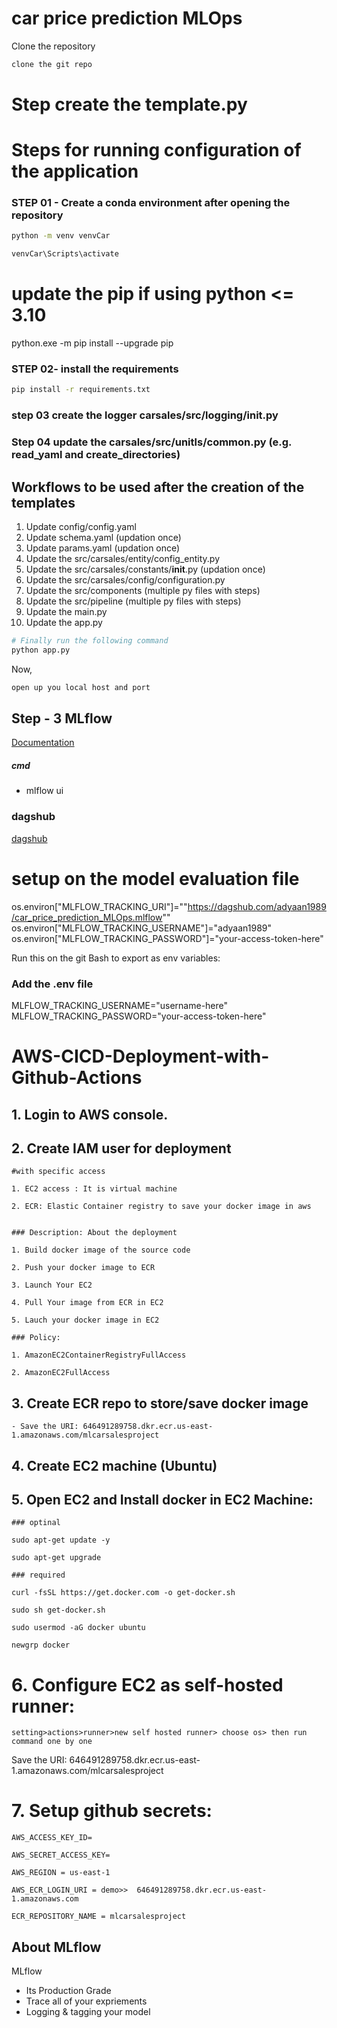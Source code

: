 # car price prediction MLOps

Clone the repository

```bash
clone the git repo
```

# Step create the template.py
 

# Steps for running configuration of the application 


### STEP 01 - Create a conda environment after opening the repository

```bash
python -m venv venvCar 
```

```bash
venvCar\Scripts\activate 
```

# update the pip if using python <= 3.10
python.exe -m pip install --upgrade pip

### STEP 02- install the requirements
```bash
pip install -r requirements.txt
```

### step 03 create the logger carsales/src/logging/__init__.py

### Step 04 update the carsales/src/unitls/common.py  (e.g. read_yaml and create_directories)


## Workflows to be used after the creation of the templates

1. Update config/config.yaml
2. Update schema.yaml (updation once)
3. Update params.yaml (updation once)
4. Update the src/carsales/entity/config_entity.py
5. Update the src/carsales/constants/__init__.py (updation once)
6. Update the src/carsales/config/configuration.py
6. Update the src/components (multiple py files with steps)
7. Update the src/pipeline (multiple py files with steps) 
8. Update the main.py
9. Update the app.py


```bash
# Finally run the following command
python app.py
```

Now,
```bash
open up you local host and port
```


## Step - 3 MLflow

[Documentation](https://mlflow.org/docs/latest/index.html)


##### cmd
- mlflow ui

### dagshub

[dagshub](https://dagshub.com/)

# setup on the model evaluation file
os.environ["MLFLOW_TRACKING_URI"]=""https://dagshub.com/adyaan1989/car_price_prediction_MLOps.mlflow""
os.environ["MLFLOW_TRACKING_USERNAME"]="adyaan1989"
os.environ["MLFLOW_TRACKING_PASSWORD"]="your-access-token-here"


Run this on the git Bash to export as env variables:

### Add the .env file
MLFLOW_TRACKING_USERNAME="username-here"
MLFLOW_TRACKING_PASSWORD="your-access-token-here"



# AWS-CICD-Deployment-with-Github-Actions

## 1. Login to AWS console.

## 2. Create IAM user for deployment

	#with specific access

	1. EC2 access : It is virtual machine

	2. ECR: Elastic Container registry to save your docker image in aws


	### Description: About the deployment

	1. Build docker image of the source code

	2. Push your docker image to ECR

	3. Launch Your EC2 

	4. Pull Your image from ECR in EC2

	5. Lauch your docker image in EC2

	### Policy:

	1. AmazonEC2ContainerRegistryFullAccess

	2. AmazonEC2FullAccess

	
## 3. Create ECR repo to store/save docker image
    - Save the URI: 646491289758.dkr.ecr.us-east-1.amazonaws.com/mlcarsalesproject

	
## 4. Create EC2 machine (Ubuntu) 

## 5. Open EC2 and Install docker in EC2 Machine:
	
	
	### optinal

	sudo apt-get update -y

	sudo apt-get upgrade
	
	### required

	curl -fsSL https://get.docker.com -o get-docker.sh

	sudo sh get-docker.sh

	sudo usermod -aG docker ubuntu

	newgrp docker
	
# 6. Configure EC2 as self-hosted runner:
    setting>actions>runner>new self hosted runner> choose os> then run command one by one

Save the URI: 646491289758.dkr.ecr.us-east-1.amazonaws.com/mlcarsalesproject
# 7. Setup github secrets:

    AWS_ACCESS_KEY_ID=

    AWS_SECRET_ACCESS_KEY=

    AWS_REGION = us-east-1

    AWS_ECR_LOGIN_URI = demo>>  646491289758.dkr.ecr.us-east-1.amazonaws.com 

    ECR_REPOSITORY_NAME = mlcarsalesproject



## About MLflow 
MLflow

 - Its Production Grade
 - Trace all of your expriements
 - Logging & tagging your model



